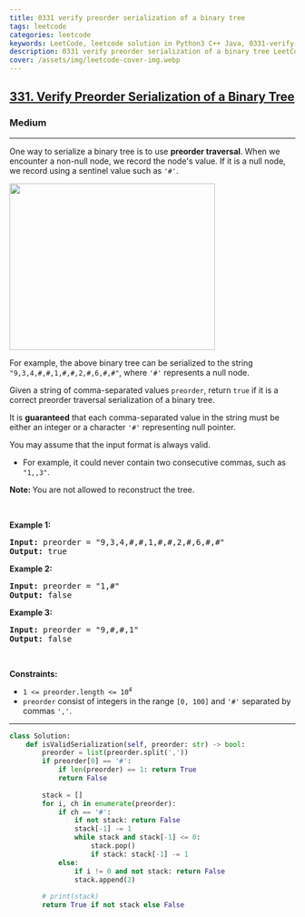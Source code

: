 ```yaml
---
title: 0331 verify preorder serialization of a binary tree
tags: leetcode
categories: leetcode
keywords: LeetCode, leetcode solution in Python3 C++ Java, 0331-verify-preorder-serialization-of-a-binary-tree solution
description: 0331 verify preorder serialization of a binary tree LeetCode Solution Explained
cover: /assets/img/leetcode-cover-img.webp
---
```





<h2><a href="https://leetcode.com/problems/verify-preorder-serialization-of-a-binary-tree/">331. Verify Preorder Serialization of a Binary Tree</a></h2><h3>Medium</h3><hr><div><p>One way to serialize a binary tree is to use <strong>preorder traversal</strong>. When we encounter a non-null node, we record the node's value. If it is a null node, we record using a sentinel value such as <code>'#'</code>.</p>
<img alt="" src="https://assets.leetcode.com/uploads/2021/03/12/pre-tree.jpg" style="width: 362px; height: 293px;">
<p>For example, the above binary tree can be serialized to the string <code>"9,3,4,#,#,1,#,#,2,#,6,#,#"</code>, where <code>'#'</code> represents a null node.</p>

<p>Given a string of comma-separated values <code>preorder</code>, return <code>true</code> if it is a correct preorder traversal serialization of a binary tree.</p>

<p>It is <strong>guaranteed</strong> that each comma-separated value in the string must be either an integer or a character <code>'#'</code> representing null pointer.</p>

<p>You may assume that the input format is always valid.</p>

<ul>
	<li>For example, it could never contain two consecutive commas, such as <code>"1,,3"</code>.</li>
</ul>

<p><strong>Note:&nbsp;</strong>You are not allowed to reconstruct the tree.</p>

<p>&nbsp;</p>
<p><strong class="example">Example 1:</strong></p>
<pre><strong>Input:</strong> preorder = "9,3,4,#,#,1,#,#,2,#,6,#,#"
<strong>Output:</strong> true
</pre><p><strong class="example">Example 2:</strong></p>
<pre><strong>Input:</strong> preorder = "1,#"
<strong>Output:</strong> false
</pre><p><strong class="example">Example 3:</strong></p>
<pre><strong>Input:</strong> preorder = "9,#,#,1"
<strong>Output:</strong> false
</pre>
<p>&nbsp;</p>
<p><strong>Constraints:</strong></p>

<ul>
	<li><code>1 &lt;= preorder.length &lt;= 10<sup>4</sup></code></li>
	<li><code>preorder</code> consist of integers in the range <code>[0, 100]</code> and <code>'#'</code> separated by commas <code>','</code>.</li>
</ul>
</div>

---




```python
class Solution:
    def isValidSerialization(self, preorder: str) -> bool:
        preorder = list(preorder.split(','))
        if preorder[0] == '#':
            if len(preorder) == 1: return True
            return False
        
        stack = []
        for i, ch in enumerate(preorder):
            if ch == '#':
                if not stack: return False
                stack[-1] -= 1
                while stack and stack[-1] <= 0:
                    stack.pop()
                    if stack: stack[-1] -= 1
            else:
                if i != 0 and not stack: return False
                stack.append(2)
                
        # print(stack)
        return True if not stack else False 
```
